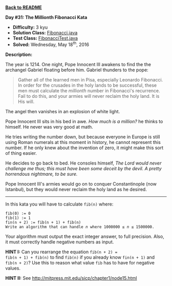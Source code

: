 <a href=https://github.com/michaelwm/KataDay><b>Back to README</b><a>

<b>Day #31: The Millionth Fibonacci Kata</b>

* <b>Difficulty:</b> 3 kyu
* <b>Solution Class:</b> [Fibonacci.java](Fibonacci.java)
* <b>Test Class:</b> [FibonacciTest.java](FibonacciTest.java)
* <b>Solved:</b> Wednesday, May 18<sup>th</sup>, 2016

<b>Description:</b>

The year is 1214. One night, Pope Innocent III awakens to find the the archangel Gabriel floating before him. Gabriel thunders to the pope:

<blockquote>Gather all of the learned men in Pisa, especially Leonardo Fibonacci. In order for the crusades in the holy lands to be successful, these men must calculate the <i>millionth</i> number in Fibonacci's recurrence. Fail to do this, and your armies will never reclaim the holy land. It is His will.</blockquote>

The angel then vanishes in an explosion of white light.

Pope Innocent III sits in his bed in awe. <i>How much is a million?</i> he thinks to himself. He never was very good at math.

He tries writing the number down, but because everyone in Europe is still using Roman numerals at this moment in history, he cannot represent this number. If he only knew about the invention of zero, it might make this sort of thing easier.

He decides to go back to bed. He consoles himself, <i>The Lord would never challenge me thus; this must have been some deceit by the devil. A pretty horrendous nightmare, to be sure.</i>

Pope Innocent III's armies would go on to conquer Constantinople (now Istanbul), but they would never reclaim the holy land as he desired.

<hr>

In this kata you will have to calculate <code>fib(n)</code> where:

<pre><code>fib(0) := 0
fib(1) := 1
fin(n + 2) := fib(n + 1) + fib(n)
Write an algorithm that can handle <i>n</i> where 1000000 ≤ <i>n</i> ≤ 1500000.</code></pre>

Your algorithm must output the exact integer answer, to full precision. Also, it must correctly handle negative numbers as input.

<b>HINT I:</b> Can you rearrange the equation <code>fib(n + 2) = fib(n + 1) + fib(n)</code> to find <code>fib(n)</code> if you already know <code>fin(n + 1)</code> and <code>fib(n + 2)</code>? Use this to reason what value <code>fib</code> has to have for negative values.

<b>HINT II:</b> See http://mitpress.mit.edu/sicp/chapter1/node15.html